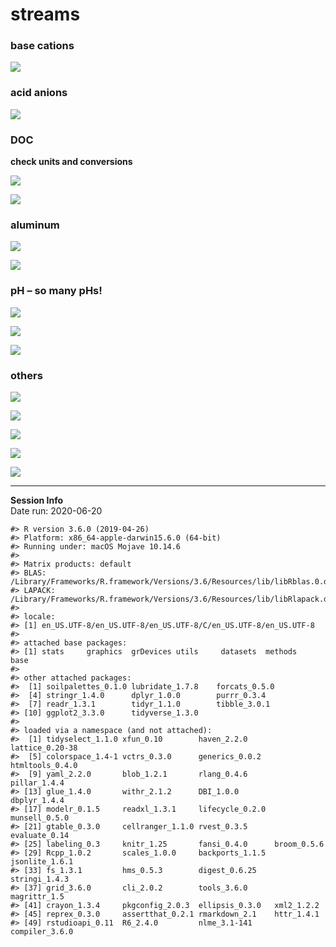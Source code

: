 streams
================

### base cations

![](streams_files/figure-gfm/unnamed-chunk-2-1.png)<!-- -->

### acid anions

![](streams_files/figure-gfm/unnamed-chunk-3-1.png)<!-- -->

### DOC

**check units and conversions**

![](streams_files/figure-gfm/unnamed-chunk-4-1.png)<!-- -->

![](streams_files/figure-gfm/unnamed-chunk-5-1.png)<!-- -->

### aluminum

![](streams_files/figure-gfm/unnamed-chunk-6-1.png)<!-- -->

![](streams_files/figure-gfm/unnamed-chunk-7-1.png)<!-- -->

### pH – so many pHs\!

![](streams_files/figure-gfm/unnamed-chunk-8-1.png)<!-- -->

![](streams_files/figure-gfm/unnamed-chunk-9-1.png)<!-- -->

![](streams_files/figure-gfm/unnamed-chunk-10-1.png)<!-- -->

### others

![](streams_files/figure-gfm/unnamed-chunk-11-1.png)<!-- -->

![](streams_files/figure-gfm/unnamed-chunk-12-1.png)<!-- -->

![](streams_files/figure-gfm/unnamed-chunk-13-1.png)<!-- -->

![](streams_files/figure-gfm/unnamed-chunk-14-1.png)<!-- -->

![](streams_files/figure-gfm/unnamed-chunk-15-1.png)<!-- -->

-----

**Session Info**  
Date run: 2020-06-20

    #> R version 3.6.0 (2019-04-26)
    #> Platform: x86_64-apple-darwin15.6.0 (64-bit)
    #> Running under: macOS Mojave 10.14.6
    #> 
    #> Matrix products: default
    #> BLAS:   /Library/Frameworks/R.framework/Versions/3.6/Resources/lib/libRblas.0.dylib
    #> LAPACK: /Library/Frameworks/R.framework/Versions/3.6/Resources/lib/libRlapack.dylib
    #> 
    #> locale:
    #> [1] en_US.UTF-8/en_US.UTF-8/en_US.UTF-8/C/en_US.UTF-8/en_US.UTF-8
    #> 
    #> attached base packages:
    #> [1] stats     graphics  grDevices utils     datasets  methods   base     
    #> 
    #> other attached packages:
    #>  [1] soilpalettes_0.1.0 lubridate_1.7.8    forcats_0.5.0     
    #>  [4] stringr_1.4.0      dplyr_1.0.0        purrr_0.3.4       
    #>  [7] readr_1.3.1        tidyr_1.1.0        tibble_3.0.1      
    #> [10] ggplot2_3.3.0      tidyverse_1.3.0   
    #> 
    #> loaded via a namespace (and not attached):
    #>  [1] tidyselect_1.1.0 xfun_0.10        haven_2.2.0      lattice_0.20-38 
    #>  [5] colorspace_1.4-1 vctrs_0.3.0      generics_0.0.2   htmltools_0.4.0 
    #>  [9] yaml_2.2.0       blob_1.2.1       rlang_0.4.6      pillar_1.4.4    
    #> [13] glue_1.4.0       withr_2.1.2      DBI_1.0.0        dbplyr_1.4.4    
    #> [17] modelr_0.1.5     readxl_1.3.1     lifecycle_0.2.0  munsell_0.5.0   
    #> [21] gtable_0.3.0     cellranger_1.1.0 rvest_0.3.5      evaluate_0.14   
    #> [25] labeling_0.3     knitr_1.25       fansi_0.4.0      broom_0.5.6     
    #> [29] Rcpp_1.0.2       scales_1.0.0     backports_1.1.5  jsonlite_1.6.1  
    #> [33] fs_1.3.1         hms_0.5.3        digest_0.6.25    stringi_1.4.3   
    #> [37] grid_3.6.0       cli_2.0.2        tools_3.6.0      magrittr_1.5    
    #> [41] crayon_1.3.4     pkgconfig_2.0.3  ellipsis_0.3.0   xml2_1.2.2      
    #> [45] reprex_0.3.0     assertthat_0.2.1 rmarkdown_2.1    httr_1.4.1      
    #> [49] rstudioapi_0.11  R6_2.4.0         nlme_3.1-141     compiler_3.6.0
